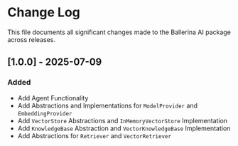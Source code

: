 # Change Log

This file documents all significant changes made to the Ballerina AI package across releases.

## [1.0.0] - 2025-07-09

### Added

- Add Agent Functionality
- Add Abstractions and Implementations for `ModelProvider` and `EmbeddingProvider`
- Add `VectorStore` Abstractions and `InMemoryVectorStore` Implementation
- Add `KnowledgeBase` Abstraction and `VectorKnowledgeBase` Implementation
- Add Abstractions for `Retriever` and `VectorRetriever`
